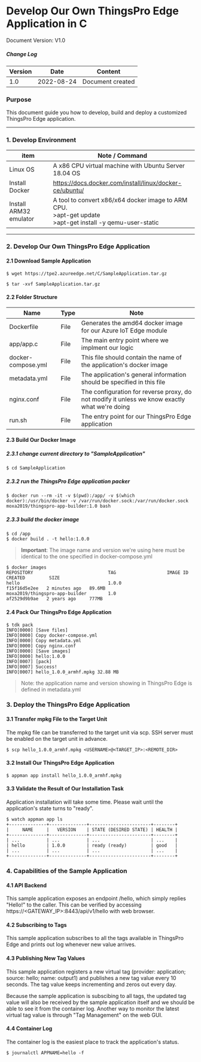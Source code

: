 # Develop Our Own ThingsPro Edge Application in C

Document Version: V1.0

##### Change Log

| Version | Date       | Content                        |
| ------- | ---------- | ------------------------------ |
| 1.0     | 2022-08-24 | Document created               |

### Purpose

This document guide you how to develop, build and deploy a customized ThingsPro Edge application.

------

### 1. Develop Environment

| item                   | Note / Command                                               |
| ---------------------- | ------------------------------------------------------------ |
| Linux OS               | A x86 CPU virtual machine with Ubuntu Server 18.04 OS        |
| Install Docker         | https://docs.docker.com/install/linux/docker-ce/ubuntu/      |
| Install ARM32 emulator | A tool to convert x86/x64 docker image to ARM CPU. <br />>apt-get update<br />>apt-get install -y qemu-user-static |

------

### 2. Develop Our Own ThingsPro Edge Application

#### 2.1 Download Sample Application

```
$ wget https://tpe2.azureedge.net/C/SampleApplication.tar.gz

$ tar -xvf SampleApplication.tar.gz
```

#### 2.2 Folder Structure

| Name                | Type | Note                                                                                         |
| ------------------- | ---- | -------------------------------------------------------------------------------------------- |
| Dockerfile          | File | Generates the amd64 docker image for our Azure IoT Edge module                               |
| app/app.c           | File | The main entry point where we implment our logic                                             |
| docker-compose.yml  | File | This file should contain the name of the application's docker image                          |
| metadata.yml        | File | The application's general information should be specified in this file                       |
| nginx.conf          | File | The configuration for reverse proxy, do not modify it unless we know exactly what we're doing|
| run.sh              | File | The entry point for our ThingsPro Edge application                                           |

#### 2.3 Build Our Docker Image

##### 2.3.1 change current directory to "SampleApplication"

```
$ cd SampleApplication
```

##### 2.3.2 run the ThingsPro Edge application packer

```
$ docker run --rm -it -v $(pwd):/app/ -v $(which docker):/usr/bin/docker -v /var/run/docker.sock:/var/run/docker.sock moxa2019/thingspro-app-builder:1.0 bash
```

##### 2.3.3 build the docker image

```
$ cd /app
$ docker build . -t hello:1.0.0
```

> **Important**: The image name and version we're using here must be identical to the one specified in docker-compose.yml

```
$ docker images
REPOSITORY                            TAG                   IMAGE ID       CREATED         SIZE
hello                                 1.0.0                 f15f16d5e2ee   2 minutes ago   89.6MB
moxa2019/thingspro-app-builder        1.0                   af2529d9b9ae   2 years ago     777MB
```


#### 2.4 Pack Our ThingsPro Edge Application

```
$ tdk pack
INFO[0000] [Save files]
INFO[0000] Copy docker-compose.yml
INFO[0000] Copy metadata.yml
INFO[0000] Copy nginx.conf
INFO[0000] [Save images]
INFO[0000] hello:1.0.0
INFO[0007] [pack]
INFO[0007] Success!
INFO[0007] hello_1.0.0_armhf.mpkg 32.88 MB
```

> Note: the application name and version showing in ThingsPro Edge is defined in metadata.yml

### 3. Deploy the ThingsPro Edge Application


#### 3.1 Transfer mpkg File to the Target Unit

The mpkg file can be transferred to the target unit via scp. SSH server must be enabled on the target unit in advance.

```
$ scp hello_1.0.0_armhf.mpkg <USERNAME>@<TARGET_IP>:<REMOTE_DIR>
```

#### 3.2 Install Our ThingsPro Edge Application

```
$ appman app install hello_1.0.0_armhf.mpkg
```

#### 3.3 Validate the Result of Our Installation Task

Application installation will take some time. Please wait until the application's state turns to "ready".

```
$ watch appman app ls
+--------------+--------------+-----------------------+--------+
|     NAME     |   VERSION    | STATE (DESIRED STATE) | HEALTH |
+--------------+--------------+-----------------------+--------+
| ...          | ...          | ...                   | ...    |
| hello        | 1.0.0        | ready (ready)         | good   |
| ...          | ...          | ...                   | ...    |
+--------------+--------------+-----------------------+--------+
```

### 4. Capabilities of the Sample Application

#### 4.1 API Backend

This sample application exposes an endpoint /hello, which simply replies "Hello!" to the caller. This can be verified by accessing https://<GATEWAY_IP>:8443/api/v1/hello with web browser.

#### 4.2 Subscribing to Tags

This sample application subscribes to all the tags available in ThingsPro Edge and prints out log whenever new value arrives.

#### 4.3 Publishing New Tag Values

This sample application registers a new virtual tag (provider: application; source: hello; name: output1) and publishes a new tag value every 10 seconds. The tag value keeps incrementing and zeros out every day. 

Because the sample application is subscibing to all tags, the updated tag value will also be received by the sample application itself and we should be able to see it from the container log. Another way to monitor the latest virtual tag value is through "Tag Management" on the web GUI.

#### 4.4 Container Log

The container log is the easiest place to track the application's status.

```
$ journalctl APPNAME=hello -f
```

